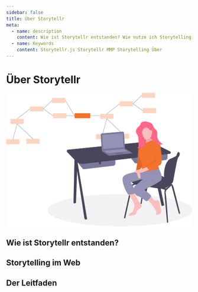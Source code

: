 ```yaml
---
sidebar: false
title: Über Storytellr
meta: 
  - name: description
    content: Wie ist Storytellr entstanden? Wie nutze ich Storytelling im Web? Das erfährst du hier.
  - name: Keywords
    content: Storytellr.js Storytellr MMP Storytelling Über
---
```


# Über Storytellr
![Informationen über Storytellr.js](../assets/illustration/undraw_software_engineer.svg)

## Wie ist Storytellr entstanden?

## Storytelling im Web

## Der Leitfaden
